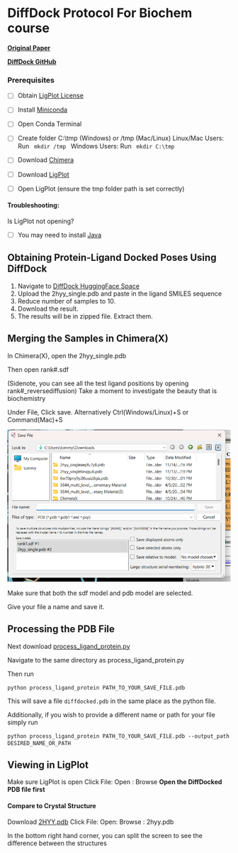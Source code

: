 
# DiffDock Protocol For Biochem course 

**[Original Paper](https://arxiv.org/abs/2210.01776)**

**[DiffDock GitHub](https://github.com/gcorso/DiffDock)**

### Prerequisites

 - [ ] Obtain [LigPlot License](https://www.ebi.ac.uk/thornton-srv/software/LigPlus/applicence.html)
 - [ ] Install [Miniconda](https://docs.conda.io/projects/miniconda/en/latest/) 
 - [ ] Open Conda Terminal 
 - [ ] Create folder C:\tmp (Windows) or /tmp (Mac/Linux)
	Linux/Mac Users: Run 	<code> mkdir /tmp </code>
	Windows Users: Run <code> mkdir C:\tmp </code>
 - [ ] Download [Chimera](https://www.cgl.ucsf.edu/chimerax/download.html)
 - [ ] Download [LigPlot](https://www.ebi.ac.uk/thornton-srv/software/LigPlus/download2.html)

 - [ ] Open LigPlot (ensure the tmp folder path is set correctly)
#### Troubleshooting:
Is LigPlot not opening?
 - [ ] You may need to install [Java](https://www.java.com/en/download/help/download_options.html)

## Obtaining Protein-Ligand Docked Poses Using DiffDock
1. Navigate to [DiffDock HuggingFace Space](https://huggingface.co/spaces/simonduerr/diffdock)
2. Upload the 2hyy_single.pdb and paste in the ligand SMILES sequence
3. Reduce number of samples to 10.
4. Download the result.
5. The results will be in zipped file. Extract them.


## Merging the Samples in Chimera(X)
In Chimera(X), open the 2hyy_single.pdb

Then open rank#.sdf

(Sidenote, you can see all the test ligand positions by opening rank#_reversediffusion)
Take a moment to investigate the beauty that is biochemistry

Under File, Click save. Alternatively Ctrl(Windows/Linux)+S or Command(Mac)+S

![Picture of Save Screen](https://github.com/tkella47/BioChem_DiffDock/blob/main/Screenshot%202023-11-14%20145211.png?raw=true)

Make sure that both the sdf model and pdb model are selected.

Give your file a name and save it.

## Processing the PDB File

Next download [process_ligand_protein.py](https://github.com/tkella47/BioChem_DiffDock/blob/main/process_ligand_protein.py)

Navigate to the same directory as process_ligand_protein.py

Then run 
```
python process_ligand_protein PATH_TO_YOUR_SAVE_FILE.pdb
```
This will save a file <code>diffdocked.pdb</code> in the same place as the python file.

Additionally, if you wish to provide a different name or path for your file
simply run

```
python process_ligand_protein PATH_TO_YOUR_SAVE_FILE.pdb --output_path DESIRED_NAME_OR_PATH
```

## Viewing in LigPlot
Make sure LigPlot is open
Click File: Open : Browse
**Open the DiffDocked PDB file first**

#### Compare to Crystal Structure
Download [2HYY.pdb](https://files.rcsb.org/download/2HYY.pdb)
Click File: Open: Browse : 2hyy.pdb

In the bottom right hand corner, you can split the screen to see the difference between the structures



 

